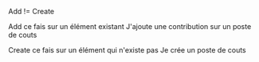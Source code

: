 Add != Create

Add ce fais sur un élément existant
J'ajoute une contribution sur un poste de couts

Create ce fais sur un élément qui n'existe pas
Je crée un poste de couts



